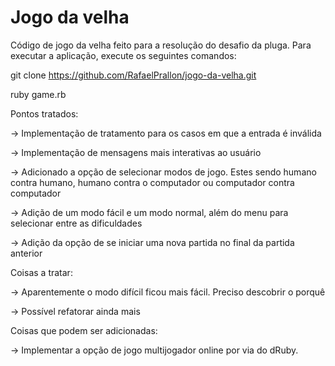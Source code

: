 # Jogo da velha

Código de jogo da velha feito para a resolução do desafio da pluga.
Para executar a aplicação, execute os seguintes comandos:

git clone https://github.com/RafaelPrallon/jogo-da-velha.git

ruby game.rb

Pontos tratados: 

-> Implementação de tratamento para os casos em que a entrada é inválida

-> Implementação de mensagens mais interativas ao usuário

-> Adicionado a opção de selecionar modos de jogo. Estes sendo humano contra humano, humano contra o computador ou computador contra computador

-> Adição de um modo fácil e um modo normal, além do menu para selecionar entre as dificuldades

-> Adição da opção de se iniciar uma nova partida no final da partida anterior

Coisas a tratar:

-> Aparentemente o modo difícil ficou mais fácil. Preciso descobrir o porquê

-> Possível refatorar ainda mais

Coisas que podem ser adicionadas:

-> Implementar a opção de jogo multijogador online por via do dRuby.

